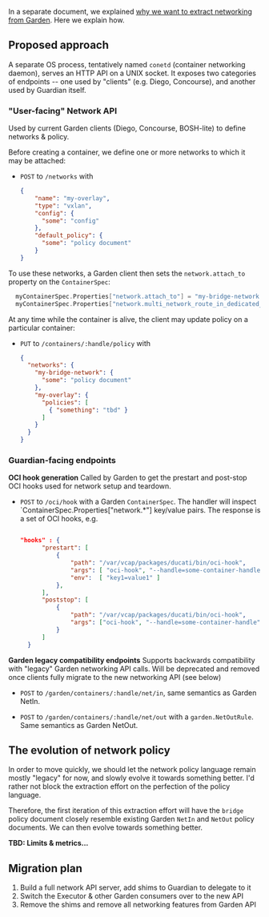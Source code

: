 In a separate document, we explained [why we want to extract networking from Garden](why-extract-api.md).  Here we explain how.

## Proposed approach
A separate OS process, tentatively named `conetd` (container networking daemon), serves an HTTP API on a UNIX socket.  It exposes two categories of endpoints -- one used by "clients" (e.g. Diego, Concourse), and another used by Guardian itself.


### "User-facing" Network API
Used by current Garden clients (Diego, Concourse, BOSH-lite) to define networks & policy.

Before creating a container, we define one or more networks to which it may be attached:

- `POST` to `/networks` with

  ```json
  {
      "name": "my-overlay",
      "type": "vxlan",
      "config": {
        "some": "config"
      },
      "default_policy": {
        "some": "policy document"
      }
  }
  ```

To use these networks, a Garden client then sets the `network.attach_to` property on the `ContainerSpec`:
  
  ```go
    myContainerSpec.Properties["network.attach_to"] = "my-bridge-network my-overlay",
    myContainerSpec.Properties["network.multi_network_route_in_dedicated_namespace" = "true"
  ```

  
At any time while the container is alive, the client may update policy on a particular container:
- `PUT` to `/containers/:handle/policy` with

  ```json
  {
    "networks": {
      "my-bridge-network": {
        "some": "policy document"
      },
      "my-overlay": {
        "policies": [
          { "something": "tbd" }
        ]
      }
    }
  }
  ```

### Guardian-facing endpoints

**OCI hook generation**
Called by Garden to get the prestart and post-stop OCI hooks used for network setup and teardown.
- `POST` to `/oci/hook` with a Garden `ContainerSpec`.  The handler will inspect `ContainerSpec.Properties["network.*"] key/value pairs.   The response is a set of OCI hooks, e.g.

  ```json
  
  "hooks" : {
        "prestart": [
            {
                "path": "/var/vcap/packages/ducati/bin/oci-hook",
                "args": [ "oci-hook", "--handle=some-container-handle", "--action=up", "--vni=12345"],
                "env":  [ "key1=value1" ]
            },
        ],
        "poststop": [
            {
                "path": "/var/vcap/packages/ducati/bin/oci-hook",
                "args": ["oci-hook", "--handle=some-container-handle", "--action=down" ]
            }
        ]
    }
  ```
  
**Garden legacy compatibility endpoints**
Supports backwards compatibility with "legacy" Garden networking API calls.  Will be deprecated and removed once clients fully migrate to the new networking API (see below)

- `POST` to `/garden/containers/:handle/net/in`, same semantics as Garden NetIn.

- `POST` to `/garden/containers/:handle/net/out` with a `garden.NetOutRule`.  Same semantics as Garden NetOut.



  
## The evolution of network policy

In order to move quickly, we should let the network policy language remain mostly "legacy" for now, and slowly evolve it towards something better.  I'd rather not block the extraction effort on the perfection of the policy language.

Therefore, the first iteration of this extraction effort will have the `bridge` policy document closely resemble existing Garden `NetIn` and `NetOut` policy documents.  We can then evolve towards something better.

**TBD: Limits & metrics...**

## Migration plan
1. Build a full network API server, add shims to Guardian to delegate to it
2. Switch the Executor & other Garden consumers over to the new API
3. Remove the shims and remove all networking features from Garden API
